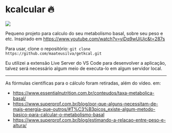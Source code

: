 # kcalcular 🔥

![](https://i.imgur.com/maFbSx0.gif)

Pequeno projeto para calculo do seu metabolismo basal, sobre seu peso e etc.
Inspirado em https://www.youtube.com/watch?v=yiDq9wUiUjc&t=287s

Para usar, clone o repositório:
`git clone https://github.com/maateusilva/getkcal.git`

Eu utilizei a extensão Live Server do VS Code para desenvolver a aplicação, talvez será necessário algum meio de executa-lo em algum servidor local.

---

As fórmulas científicas para o cálculo foram retiradas, além do vídeo. em:
- https://www.essentialnutrition.com.br/conteudos/taxa-metabolica-basal/
- https://www.superprof.com.br/blog/por-que-alguns-necessitam-de-mais-energia-que-outros/#T%C3%B3picos_existe-algum-metodo-basico-para-calcular-o-metabolismo-basal
- https://www.superprof.com.br/blog/estimando-a-relacao-entre-peso-e-altura/
